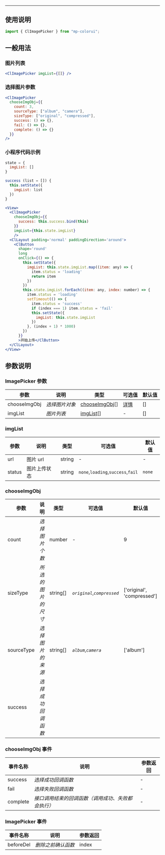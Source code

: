 ---

## 使用说明

```jsx
import { ClImagePicker } from "mp-colorui";
```

## 一般用法

### 图片列表

```jsx
<ClImagePicker imgList={[]} />
```

### 选择图片参数

```jsx
<ClImagePicker
  chooseImgObj={{
    count: 3,
    sourceType: ["album", "camera"],
    sizeType: ["original", "compressed"],
    success: () => {},
    fail: () => {},
    complete: () => {}
  }}
/>
```

### 小程序代码示例

```jsx
state = {
  imgList: []
}

success (list = []) {
  this.setState({
    imgList: list
  })
}

<View>
  <ClImagePicker
    chooseImgObj={{
      success: this.success.bind(this)
    }}
    imgList={this.state.imgList}
    />
  <ClLayout padding='normal' paddingDirection='around'>
    <ClButton
      shape='round'
      long
      onClick={() => {
        this.setState({
          imgList: this.state.imgList.map((item: any) => {
            item.status = 'loading'
            return item
          })
        })
        this.state.imgList.forEach((item: any, index: number) => {
          item.status = 'loading'
          setTimeout(() => {
            item.status = 'success'
            if (index === 1) item.status = 'fail'
            this.setState({
              imgList: this.state.imgList
            })
          }, (index + 1) * 1000)
        })
      }}
      >开始上传</ClButton>
  </ClLayout>
</View>
```

## 参数说明

### ImagePicker 参数

| 参数         | 说明           | 类型                                                | 可选值                                    | 默认值 |
| ------------ | -------------- | --------------------------------------------------- | ----------------------------------------- | ------ |
| chooseImgObj | _选择图片对象_ | [chooseImgObj](/form/imagePicker?id=chooseImgObj)[] | [详情](/form/imagePicker?id=chooseimgobj) | []     |
| imgList      | _图片列表_     | [imgList](/form/imagePicker?id=imglist)[]           | -                                         | []     |

### imgList

| 参数   | 说明         | 类型   | 可选值                            | 默认值 |
| ------ | ------------ | ------ | --------------------------------- | ------ |
| url    | 图片 url     | string | -                                 | -      |
| status | 图片上传状态 | string | `none`,`loading`,`success`,`fail` | `none` |

### chooseImgObj

| 参数       | 说明               | 类型     | 可选值                      | 默认值                     |
| ---------- | ------------------ | -------- | --------------------------- | -------------------------- |
| count      | _选择图片个数_     | number   | -                           | 9                          |
| sizeType   | _所选的图片的尺寸_ | string[] | _`original`_,_`compressed`_ | ['original', 'compressed'] |
| sourceType | _选择图片的来源_   | string[] | _`album`_,_`camera`_        | ['album']                  |
| success    | _选择成功回调函数_ |          |                             |                            |

### chooseImgObj 事件

| 事件名称 | 说明                                               | 参数返回 |
| -------- | -------------------------------------------------- | -------- |
| success  | _选择成功回调函数_                                 | -        |
| fail     | _选择失败回调函数_                                 | -        |
| complete | _接口调用结束的回调函数（调用成功、失败都会执行）_ | -        |

### ImagePicker 事件

| 事件名称  | 说明               | 参数返回 |
| --------- | ------------------ | -------- |
| beforeDel | _删除之前确认函数_ | index    |

<FloatPhone url="https://yinliangdream.github.io/mp-colorui-h5-demo/#/pages/components/imagePicker/index" />
